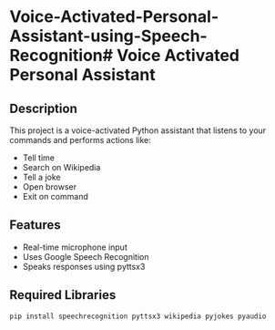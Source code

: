 # Voice-Activated-Personal-Assistant-using-Speech-Recognition# Voice Activated Personal Assistant

## Description
This project is a voice-activated Python assistant that listens to your commands and performs actions like:

- Tell time
- Search on Wikipedia
- Tell a joke
- Open browser
- Exit on command

## Features
- Real-time microphone input
- Uses Google Speech Recognition
- Speaks responses using pyttsx3

## Required Libraries
```bash
pip install speechrecognition pyttsx3 wikipedia pyjokes pyaudio
